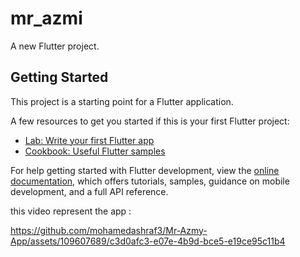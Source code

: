# mr_azmi

A new Flutter project.

## Getting Started

This project is a starting point for a Flutter application.

A few resources to get you started if this is your first Flutter project:

- [Lab: Write your first Flutter app](https://docs.flutter.dev/get-started/codelab)
- [Cookbook: Useful Flutter samples](https://docs.flutter.dev/cookbook)

For help getting started with Flutter development, view the
[online documentation](https://docs.flutter.dev/), which offers tutorials,
samples, guidance on mobile development, and a full API reference.


this video represent the app :


https://github.com/mohamedashraf3/Mr-Azmy-App/assets/109607689/c3d0afc3-e07e-4b9d-bce5-e19ce95c11b4


